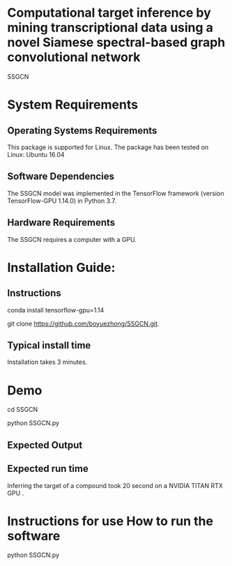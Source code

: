 # Computational target inference by mining transcriptional data using a novel Siamese spectral-based graph convolutional network
SSGCN

# System Requirements
## Operating Systems  Requirements
This package is supported for  Linux. The package has been tested on Linux: Ubuntu 16.04
## Software Dependencies
The SSGCN model was implemented in the TensorFlow framework (version TensorFlow-GPU 1.14.0) in Python 3.7.
## Hardware Requirements
The SSGCN requires a computer with a  GPU.
# Installation Guide:
## Instructions

conda install tensorflow-gpu=1.14

git clone https://github.com/boyuezhong/SSGCN.git.
## Typical install time 
Installation takes 3 minutes.

# Demo
cd SSGCN

python SSGCN.py
## Expected Output
## Expected run time 
 Inferring the target of a compound took 20 second on a NVIDIA TITAN RTX GPU .

# Instructions for use How to run the software
python SSGCN.py
 




